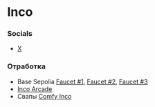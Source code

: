 # Inco
### Socials
- [X](https://x.com/inconetwork)

### Отработка
- Base Sepolia [Faucet #1](https://alchemy.com/faucets/base-sepolia), [Faucet #2](https://tokentool.bitbond.com/faucet/base-sepolia), [Faucet #3](https://faucet.quicknode.com/base/sepolia)
- [Inco Arcade](https://experiences.inco.org/)
- Свапы [Comfy Inco](https://comfy.inco.org/)
